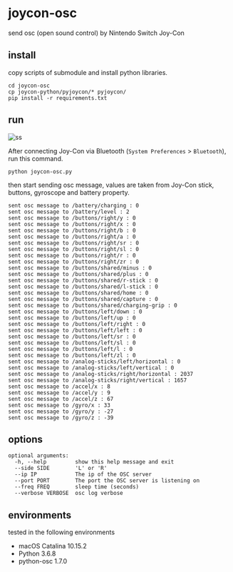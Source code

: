 # joycon-osc

send osc (open sound control) by Nintendo Switch Joy-Con

## install

copy scripts of submodule and install python libraries.

```shell
cd joycon-osc
cp joycon-python/pyjoycon/* pyjoycon/
pip install -r requirements.txt
```

## run

![ss](https://i.gyazo.com/4b4d8029af39cf1be956aba14409d4d3.png)

After connecting Joy-Con via Bluetooth (`System Preferences` > `Bluetooth`), run this command.

```shell
python joycon-osc.py
```

then start sending osc message, values are taken from Joy-Con stick, buttons, gyroscope and battery property.

```text
sent osc message to /battery/charging : 0
sent osc message to /battery/level : 2
sent osc message to /buttons/right/y : 0
sent osc message to /buttons/right/x : 0
sent osc message to /buttons/right/b : 0
sent osc message to /buttons/right/a : 0
sent osc message to /buttons/right/sr : 0
sent osc message to /buttons/right/sl : 0
sent osc message to /buttons/right/r : 0
sent osc message to /buttons/right/zr : 0
sent osc message to /buttons/shared/minus : 0
sent osc message to /buttons/shared/plus : 0
sent osc message to /buttons/shared/r-stick : 0
sent osc message to /buttons/shared/l-stick : 0
sent osc message to /buttons/shared/home : 0
sent osc message to /buttons/shared/capture : 0
sent osc message to /buttons/shared/charging-grip : 0
sent osc message to /buttons/left/down : 0
sent osc message to /buttons/left/up : 0
sent osc message to /buttons/left/right : 0
sent osc message to /buttons/left/left : 0
sent osc message to /buttons/left/sr : 0
sent osc message to /buttons/left/sl : 0
sent osc message to /buttons/left/l : 0
sent osc message to /buttons/left/zl : 0
sent osc message to /analog-sticks/left/horizontal : 0
sent osc message to /analog-sticks/left/vertical : 0
sent osc message to /analog-sticks/right/horizontal : 2037
sent osc message to /analog-sticks/right/vertical : 1657
sent osc message to /accel/x : 8
sent osc message to /accel/y : 9
sent osc message to /accel/z : 67
sent osc message to /gyro/x : 33
sent osc message to /gyro/y : -27
sent osc message to /gyro/z : -39
```

## options

```shell
optional arguments:
  -h, --help         show this help message and exit
  --side SIDE        'L' or 'R'
  --ip IP            The ip of the OSC server
  --port PORT        The port the OSC server is listening on
  --freq FREQ        sleep time (seconds)
  --verbose VERBOSE  osc log verbose
```

## environments

tested in the following environments

- macOS Catalina 10.15.2
- Python 3.6.8
- python-osc 1.7.0
